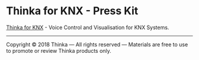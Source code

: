 # Thinka for KNX - Press Kit

[Thinka for KNX](https://thinka.eu/) - Voice Control and Visualisation for KNX Systems.

---

Copyright © 2018 Thinka — All rights reserved — Materials are free to use to promote or review Thinka products only.